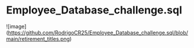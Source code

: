 # Employee_Database_challenge.sql

![image] (https://github.com/RodrigoCR25/Employee_Database_challenge.sql/blob/main/retirement_titles.png)
